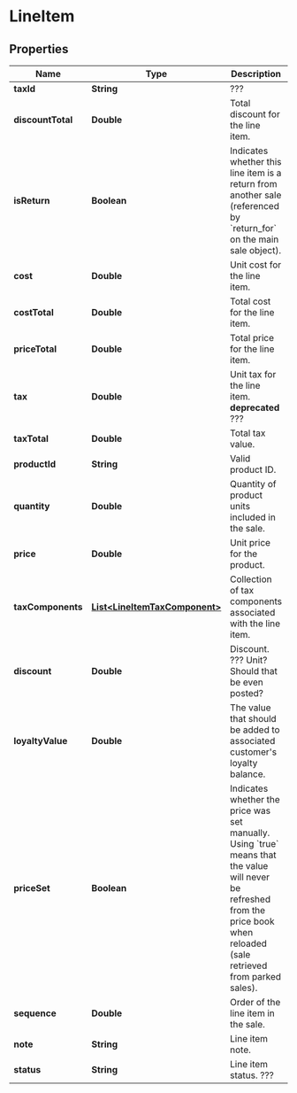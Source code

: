 
# LineItem

## Properties
Name | Type | Description | Notes
------------ | ------------- | ------------- | -------------
**taxId** | **String** | ??? |  [optional]
**discountTotal** | **Double** | Total discount for the line item. |  [optional]
**isReturn** | **Boolean** | Indicates whether this line item is a return from another sale (referenced by &#x60;return_for&#x60; on the main sale object). |  [optional]
**cost** | **Double** | Unit cost for the line item. |  [optional]
**costTotal** | **Double** | Total cost for the line item. |  [optional]
**priceTotal** | **Double** | Total price for the line item. |  [optional]
**tax** | **Double** | Unit tax for the line item. **deprecated** ??? |  [optional]
**taxTotal** | **Double** | Total tax value. |  [optional]
**productId** | **String** | Valid product ID. |  [optional]
**quantity** | **Double** | Quantity of product units included in the sale. |  [optional]
**price** | **Double** | Unit price for the product. |  [optional]
**taxComponents** | [**List&lt;LineItemTaxComponent&gt;**](LineItemTaxComponent.md) | Collection of tax components associated with the line item. |  [optional]
**discount** | **Double** | Discount. ??? Unit? Should that be even posted? |  [optional]
**loyaltyValue** | **Double** | The value that should be added to associated customer&#39;s loyalty balance. |  [optional]
**priceSet** | **Boolean** | Indicates whether the price was set manually. Using &#x60;true&#x60; means that the value will never be refreshed from the price book when reloaded (sale retrieved from parked sales). |  [optional]
**sequence** | **Double** | Order of the line item in the sale. |  [optional]
**note** | **String** | Line item note. |  [optional]
**status** | **String** | Line item status. ??? |  [optional]



